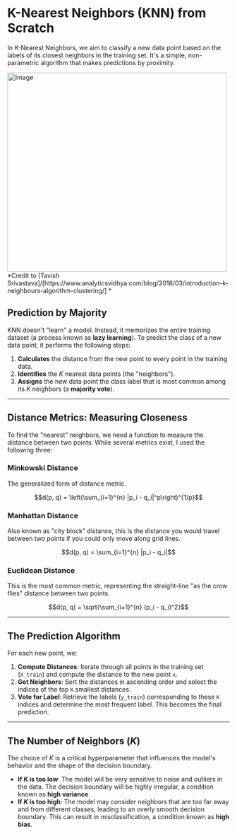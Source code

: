 # K-Nearest Neighbors (KNN) from Scratch

In K-Nearest Neighbors, we aim to classify a new data point based on the labels of its closest neighbors in the training set. It's a simple, non-parametric algorithm that makes predictions by proximity.

<img width="498" height="450" alt="Image" src="https://github.com/user-attachments/assets/a9dd5d1b-b818-4914-bac3-6b832fbaaa2c" />
*Credit to [Tavish Srivastava]/[https://www.analyticsvidhya.com/blog/2018/03/introduction-k-neighbours-algorithm-clustering/] *

## Prediction by Majority

KNN doesn't "learn" a model. Instead, it memorizes the entire training dataset (a process known as **lazy learning**). To predict the class of a new data point, it performs the following steps:

1.  **Calculates** the distance from the new point to every point in the training data.
2.  **Identifies** the $K$ nearest data points (the "neighbors").
3.  **Assigns** the new data point the class label that is most common among its $K$ neighbors (a **majority vote**).

***

## Distance Metrics: Measuring Closeness

To find the "nearest" neighbors, we need a function to measure the distance between two points. While several metrics exist, I used the following three:

### Minkowski Distance
The generalized form of distance metric.

$$d(p, q) = \left(\sum_{i=1}^{n} |p_i - q_i|^p\right)^{1/p}$$

### Manhattan Distance
Also known as "city block" distance, this is the distance you would travel between two points if you could only move along grid lines.

$$d(p, q) = \sum_{i=1}^{n} |p_i - q_i|$$

### Euclidean Distance
This is the most common metric, representing the straight-line "as the crow flies" distance between two points.

$$d(p, q) = \sqrt{\sum_{i=1}^{n} (p_i - q_i)^2}$$

***

## The Prediction Algorithm

For each new point, we:
1.  **Compute Distances**: Iterate through all points in the training set (`X_train`) and compute the distance to the new point `x`.
2.  **Get Neighbors**: Sort the distances in ascending order and select the indices of the top `K` smallest distances.
3.  **Vote for Label**: Retrieve the labels (`y_train`) corresponding to these `K` indices and determine the most frequent label. This becomes the final prediction.

***

## The Number of Neighbors ($K$)

The choice of $K$ is a critical hyperparameter that influences the model's behavior and the shape of the decision boundary.

- **If $K$ is too low**: The model will be very sensitive to noise and outliers in the data. The decision boundary will be highly irregular, a condition known as **high variance**.
- **If $K$ is too high**: The model may consider neighbors that are too far away and from different classes, leading to an overly smooth decision boundary. This can result in misclassification, a condition known as **high bias**.
